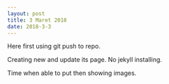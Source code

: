 ```yaml
---
layout: post
title: 3 Maret 2018
date: 2018-3-3
---
```

Here first using git push to repo.

Creating new and update its page. No jekyll installing.

Time when able to put then showing images.